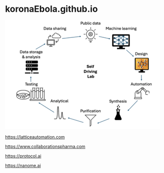 # koronaEbola.github.io

<img src="self-driving-2.png"/>

https://latticeautomation.com

https://www.collaborationspharma.com

https://protocol.ai

https://nanome.ai

